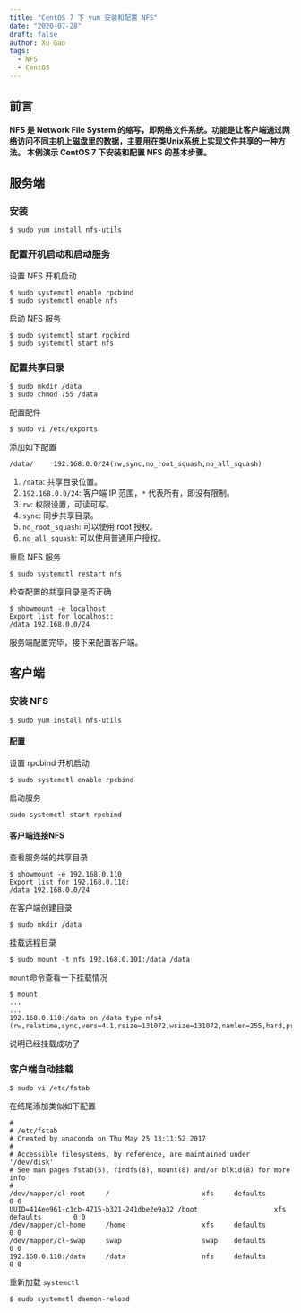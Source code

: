 ```yaml
---
title: "CentOS 7 下 yum 安装和配置 NFS"
date: "2020-07-28"
draft: false
author: Xu Gao
tags:
  - NFS
  - CentOS
---
```


## 前言

**NFS 是 Network File System 的缩写，即网络文件系统。功能是让客户端通过网络访问不同主机上磁盘里的数据，主要用在类Unix系统上实现文件共享的一种方法。 本例演示 CentOS 7 下安装和配置 NFS 的基本步骤。**



## 服务端

### 安装

```shell
$ sudo yum install nfs-utils
```

### 配置开机启动和启动服务

设置 NFS 开机启动

```shell
$ sudo systemctl enable rpcbind
$ sudo systemctl enable nfs
```

启动 NFS 服务

```shell
$ sudo systemctl start rpcbind
$ sudo systemctl start nfs
```

### 配置共享目录

```shell
$ sudo mkdir /data
$ sudo chmod 755 /data
```

配置配件

```shell
$ sudo vi /etc/exports
```

添加如下配置

```shell
/data/     192.168.0.0/24(rw,sync,no_root_squash,no_all_squash)
```

1. `/data`: 共享目录位置。
2. `192.168.0.0/24`: 客户端 IP 范围，`*` 代表所有，即没有限制。
3. `rw`: 权限设置，可读可写。
4. `sync`: 同步共享目录。
5. `no_root_squash`: 可以使用 root 授权。
6. `no_all_squash`: 可以使用普通用户授权。

重启 NFS 服务

```shell
$ sudo systemctl restart nfs
```

检查配置的共享目录是否正确

```shell
$ showmount -e localhost
Export list for localhost:
/data 192.168.0.0/24
```

服务端配置完毕，接下来配置客户端。



## 客户端

### 安装 NFS

```shell
$ sudo yum install nfs-utils
```

#### 配置

设置 rpcbind 开机启动

```shell
$ sudo systemctl enable rpcbind
```

启动服务

```shell
sudo systemctl start rpcbind
```

#### 客户端连接NFS

查看服务端的共享目录

```shell
$ showmount -e 192.168.0.110
Export list for 192.168.0.110:
/data 192.168.0.0/24
```

在客户端创建目录

```shell
$ sudo mkdir /data
```

挂载远程目录

```shell
$ sudo mount -t nfs 192.168.0.101:/data /data
```

`mount`命令查看一下挂载情况

```shell
$ mount
...
...
192.168.0.110:/data on /data type nfs4 (rw,relatime,sync,vers=4.1,rsize=131072,wsize=131072,namlen=255,hard,proto=tcp,port=0,timeo=600,retrans=2,sec=sys,clientaddr=192.168.0.100,local_lock=none,addr=192.168.0.101)
```

说明已经挂载成功了



### 客户端自动挂载

```shell
$ sudo vi /etc/fstab
```

在结尾添加类似如下配置

```shell
#
# /etc/fstab
# Created by anaconda on Thu May 25 13:11:52 2017
#
# Accessible filesystems, by reference, are maintained under '/dev/disk'
# See man pages fstab(5), findfs(8), mount(8) and/or blkid(8) for more info
#
/dev/mapper/cl-root     /                       xfs     defaults        0 0
UUID=414ee961-c1cb-4715-b321-241dbe2e9a32 /boot                   xfs     defaults        0 0
/dev/mapper/cl-home     /home                   xfs     defaults        0 0
/dev/mapper/cl-swap     swap                    swap    defaults        0 0
192.168.0.110:/data     /data                   nfs     defaults        0 0

```

重新加载 `systemctl`

```shell
$ sudo systemctl daemon-reload
```